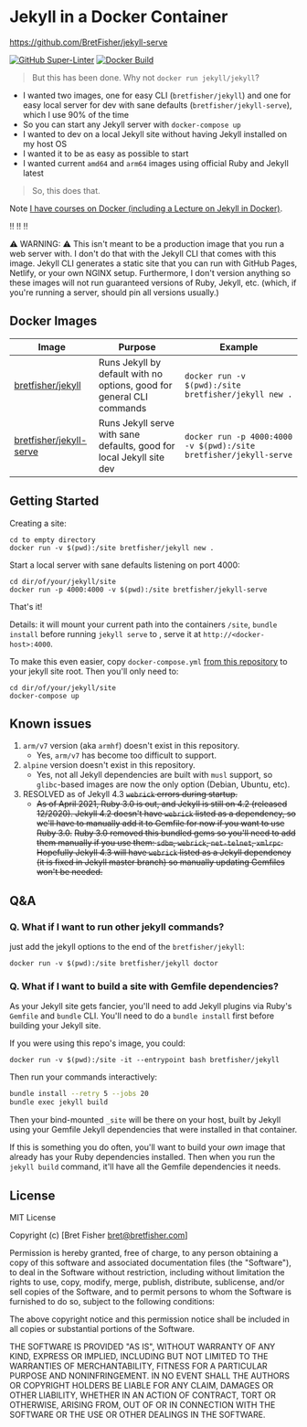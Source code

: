 # Jekyll in a Docker Container
https://github.com/BretFisher/jekyll-serve

[![GitHub Super-Linter](https://github.com/bretfisher/jekyll-serve/workflows/Lint%20Code%20Base/badge.svg)](https://github.com/marketplace/actions/super-linter)
[![Docker Build](https://github.com/BretFisher/jekyll-serve/actions/workflows/call-docker-build.yaml/badge.svg)](https://github.com/BretFisher/jekyll-serve/actions/workflows/call-docker-build.yaml)

> But this has been done. Why not `docker run jekyll/jekyll`?

- I wanted two images, one for easy CLI (`bretfisher/jekyll`) and one for
easy local server for dev with sane defaults (`bretfisher/jekyll-serve`), which I use 90% of the time
- So you can start any Jekyll server with `docker-compose up`
- I wanted to dev on a local Jekyll site without having Jekyll installed on my host OS
- I wanted it to be as easy as possible to start
- I wanted current `amd64` and `arm64` images using official Ruby and Jekyll latest

> So, this does that.

Note [I have courses on Docker (including a Lecture on Jekyll in Docker)](https://www.bretfisher.com/courses).

:bangbang: :bangbang: :bangbang:

:warning: WARNING: :warning: This isn't meant to be a production image that you run a web server with. I don't do that with the Jekyll
CLI that comes with this image. Jekyll CLI generates
a static site that you can run with GitHub Pages, Netlify, or your own NGINX setup.  Furthermore, I don't version
anything so these images will not run guaranteed versions of Ruby, Jekyll, etc. (which, if you're running a server,
should pin all versions usually.)

## Docker Images

| Image | Purpose | Example |
| ----- | ------- | ------- |
| [bretfisher/jekyll](https://hub.docker.com/r/bretfisher/jekyll/) | Runs Jekyll by default with no options, good for general CLI commands | `docker run -v $(pwd):/site bretfisher/jekyll new .` |
| [bretfisher/jekyll-serve](https://hub.docker.com/r/bretfisher/jekyll-serve/) | Runs Jekyll serve with sane defaults, good for local Jekyll site dev | `docker run -p 4000:4000 -v $(pwd):/site bretfisher/jekyll-serve` |

## Getting Started

Creating a site:

```shell
cd to empty directory
docker run -v $(pwd):/site bretfisher/jekyll new .
```

Start a local server with sane defaults listening on port 4000:

```shell
cd dir/of/your/jekyll/site
docker run -p 4000:4000 -v $(pwd):/site bretfisher/jekyll-serve
```

That's it!

Details: it will mount your current path into the containers `/site`, `bundle install` before running
`jekyll serve` to , serve it at `http://<docker-host>:4000`.

To make this even easier, copy `docker-compose.yml`
[from this repository](https://github.com/BretFisher/jekyll-serve/blob/master/docker-compose.yml)
to your jekyll site root. Then you'll only need to:

```shell
cd dir/of/your/jekyll/site
docker-compose up
```

## Known issues

1. `arm/v7` version (aka `armhf`) doesn't exist in this repository.
    - Yes, `arm/v7` has become too difficult to support.
2. `alpine` version doesn't exist in this repository.
    - Yes, not all Jekyll dependencies are built with `musl` support, so `glibc`-based images are now the only option (Debian, Ubuntu, etc).
3. RESOLVED as of Jekyll 4.3
    ~~`webrick` errors during startup.~~
    - ~~As of April 2021, Ruby 3.0 is out, and Jekyll is still on 4.2 (released 12/2020). Jekyll 4.2 doesn't have `webrick` listed as a dependency, so we'll have to manually add it to Gemfile for now if you want to use Ruby 3.0.~~
    ~~Ruby 3.0 removed this bundled gems so you'll need to add them manually if you use them: `sdbm`, `webrick`, `net-telnet`, `xmlrpc`. Hopefully Jekyll 4.3 will have `webrick` listed as a Jekyll dependency (it is fixed in Jekyll master branch) so manually updating Gemfiles won't be needed.~~

## Q&A

### Q. What if I want to run other jekyll commands?

just add the jekyll options to the end of the `bretfisher/jekyll`:

```shell
docker run -v $(pwd):/site bretfisher/jekyll doctor
```

### Q. What if I want to build a site with Gemfile dependencies?

As your Jekyll site gets fancier, you'll need to add Jekyll plugins via Ruby's `Gemfile` and `bundle` CLI. You'll need to do a `bundle install` first before building your Jekyll site.

If you were using this repo's image, you could:

`docker run -v $(pwd):/site -it --entrypoint bash bretfisher/jekyll`

Then run your commands interactively:

```bash
bundle install --retry 5 --jobs 20
bundle exec jekyll build
```

Then your bind-mounted `_site` will be there on your host, built by Jekyll using your Gemfile Jekyll dependencies that were installed in that container.

If this is something you do often, you'll want to build your *own* image that already has your Ruby dependencies installed. Then when you run the `jekyll build` command, it'll have all the Gemfile dependencies it needs.

## License

MIT License

Copyright (c) [Bret Fisher bret@bretfisher.com]

Permission is hereby granted, free of charge, to any person obtaining a copy
of this software and associated documentation files (the "Software"), to deal
in the Software without restriction, including without limitation the rights
to use, copy, modify, merge, publish, distribute, sublicense, and/or sell
copies of the Software, and to permit persons to whom the Software is
furnished to do so, subject to the following conditions:

The above copyright notice and this permission notice shall be included in all
copies or substantial portions of the Software.

THE SOFTWARE IS PROVIDED "AS IS", WITHOUT WARRANTY OF ANY KIND, EXPRESS OR
IMPLIED, INCLUDING BUT NOT LIMITED TO THE WARRANTIES OF MERCHANTABILITY,
FITNESS FOR A PARTICULAR PURPOSE AND NONINFRINGEMENT. IN NO EVENT SHALL THE
AUTHORS OR COPYRIGHT HOLDERS BE LIABLE FOR ANY CLAIM, DAMAGES OR OTHER
LIABILITY, WHETHER IN AN ACTION OF CONTRACT, TORT OR OTHERWISE, ARISING FROM,
OUT OF OR IN CONNECTION WITH THE SOFTWARE OR THE USE OR OTHER DEALINGS IN THE
SOFTWARE.